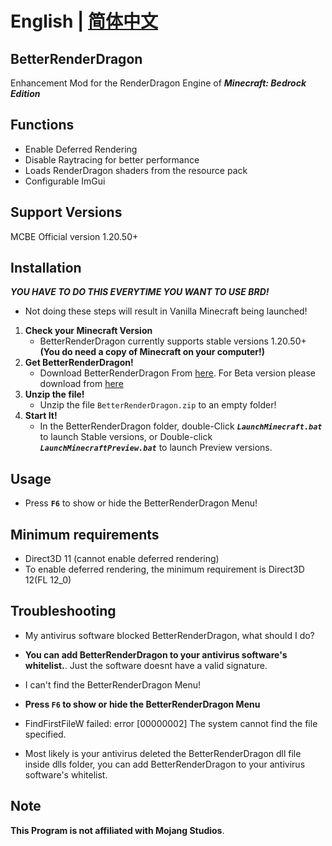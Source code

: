 # English | [简体中文](README_CN.md)

## BetterRenderDragon

Enhancement Mod for the RenderDragon Engine of _**Minecraft: Bedrock Edition**_

## Functions

- Enable Deferred Rendering
- Disable Raytracing for better performance
- Loads RenderDragon shaders from the resource pack
- Configurable ImGui

## Support Versions

MCBE Official version 1.20.50+

## Installation

_**YOU HAVE TO DO THIS EVERYTIME YOU WANT TO USE BRD!**_

- Not doing these steps will result in Vanilla Minecraft being launched!

1. **Check your Minecraft Version**
   - BetterRenderDragon currently supports stable versions 1.20.50+
     **(You do need a copy of Minecraft on your computer!)**
2. **Get BetterRenderDragon!**
   - Download BetterRenderDragon From [here](https://github.com/dreamguxiang/BetterRenderDragon/releases/latest). For Beta version please download from [here](https://github.com/dreamguxiang/BetterRenderDragon/actions)
3. **Unzip the file!**
   - Unzip the file `BetterRenderDragon.zip` to an empty folder!
4. **Start It!**
   - In the BetterRenderDragon folder, double-Click _**`LaunchMinecraft.bat`**_ to launch Stable versions, or Double-click _**`LaunchMinecraftPreview.bat`**_ to launch Preview versions.

## Usage

- Press **`F6`** to show or hide the BetterRenderDragon Menu!

## Minimum requirements

- Direct3D 11 (cannot enable deferred rendering)
- To enable deferred rendering, the minimum requirement is Direct3D 12(FL 12_0)

## Troubleshooting

- My antivirus software blocked BetterRenderDragon, what should I do?
- **You can add BetterRenderDragon to your antivirus software's whitelist.**. Just the software doesnt have a valid signature.

- I can't find the BetterRenderDragon Menu!
- **Press `F6` to show or hide the BetterRenderDragon Menu**

- FindFirstFileW failed: error [00000002] The system cannot find the file specified.
- Most likely is your antivirus deleted the BetterRenderDragon dll file inside dlls folder, you can add BetterRenderDragon to your antivirus software's whitelist.

## Note

**This Program is not affiliated with Mojang Studios**.
